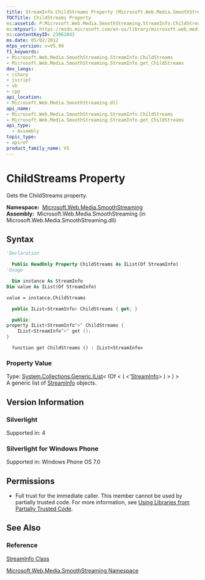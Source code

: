 ```yaml
---
title: StreamInfo.ChildStreams Property (Microsoft.Web.Media.SmoothStreaming)
TOCTitle: ChildStreams Property
ms:assetid: P:Microsoft.Web.Media.SmoothStreaming.StreamInfo.ChildStreams
ms:mtpsurl: https://msdn.microsoft.com/en-us/library/microsoft.web.media.smoothstreaming.streaminfo.childstreams(v=VS.90)
ms:contentKeyID: 23961043
ms.date: 05/02/2012
mtps_version: v=VS.90
f1_keywords:
- Microsoft.Web.Media.SmoothStreaming.StreamInfo.ChildStreams
- Microsoft.Web.Media.SmoothStreaming.StreamInfo.get_ChildStreams
dev_langs:
- csharp
- jscript
- vb
- cpp
api_location:
- Microsoft.Web.Media.SmoothStreaming.dll
api_name:
- Microsoft.Web.Media.SmoothStreaming.StreamInfo.ChildStreams
- Microsoft.Web.Media.SmoothStreaming.StreamInfo.get_ChildStreams
api_type:
  - Assembly
topic_type:
- apiref
product_family_name: VS
---
```


# ChildStreams Property

Gets the ChildStreams property.

**Namespace:**  [Microsoft.Web.Media.SmoothStreaming](microsoft-web-media-smoothstreaming-namespace_1.md)  
**Assembly:**  Microsoft.Web.Media.SmoothStreaming (in Microsoft.Web.Media.SmoothStreaming.dll)

## Syntax

```vb
'Declaration

  Public ReadOnly Property ChildStreams As IList(Of StreamInfo)
'Usage

  Dim instance As StreamInfo
Dim value As IList(Of StreamInfo)

value = instance.ChildStreams
```

```csharp
  public IList<StreamInfo> ChildStreams { get; }
```

```cpp
  public:
property IList<StreamInfo^>^ ChildStreams {
    IList<StreamInfo^>^ get ();
}
```

```jscript
  function get ChildStreams () : IList<StreamInfo>
```

### Property Value

Type: [System.Collections.Generic.IList](https://msdn.microsoft.com/library/5y536ey6)\< (Of \< ( \<'[StreamInfo](streaminfo-class-microsoft-web-media-smoothstreaming_1.md)\> ) \> ) \>  
A generic list of [StreamInfo](streaminfo-class-microsoft-web-media-smoothstreaming_1.md) objects.  

## Version Information

### Silverlight

Supported in: 4  

### Silverlight for Windows Phone

Supported in: Windows Phone OS 7.0  

## Permissions

  - Full trust for the immediate caller. This member cannot be used by partially trusted code. For more information, see [Using Libraries from Partially Trusted Code](https://msdn.microsoft.com/library/8skskf63).

## See Also

### Reference

[StreamInfo Class](streaminfo-class-microsoft-web-media-smoothstreaming_1.md)

[Microsoft.Web.Media.SmoothStreaming Namespace](microsoft-web-media-smoothstreaming-namespace_1.md)

